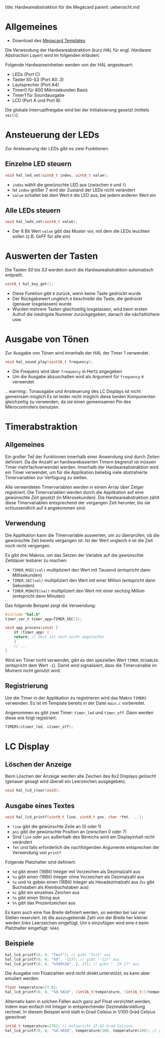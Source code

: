 title: Hardwareabstraktion für die Megacard
parent: uebersicht.md

# Allgemeines

* Download des [Megacard Templates](embedded_template_hal.zip)

Die Verwendung der Hardwareabstraktion (kurz *HAL* für engl. *Hardware Abstraction Layer*) wird im folgenden erläutert.

Folgende Hardwareeinheiten werden von der HAL angesteuert:

* LEDs (Port C)
* Taster S0-S3 (Port A0..3)
* Lautsprecher (Port A4)
* Timer0 für 800 Mikrosekunden Basis
* Timer1 für Soundausgabe
* LCD (Port A und Port B)

Die globale Interruptfreigabe wird bei der Initialisierung gesetzt (mittels `sei()`).

# Ansteuerung der LEDs

Zur Ansteuerung der LEDs gibt es zwei Funktionen.

## Einzelne LED steuern

```c
void hal_led_set(uint8_t index, uint8_t value);
```

* `index` wählt die gewünschte LED aus (zwischen `0` und `7`)
* Ist `index` größer 7 wird der Zustand der LEDs nicht verändert
* `value` schaltet bei dem Wert `0` die LED aus, bei jedem anderen Wert ein

## Alle LEDs steuern

```c
void hal_leds_set(uint8_t value);
```

* Der 8 Bit Wert `value` gibt das Muster vor, mit dem die LEDs leuchten sollen (z.B. 0xFF für alle ein)

# Auswerten der Tasten
Die Tasten *S0* bis *S3* werden durch die Hardwareabstraktion automatisch entprellt.

```c
uint8_t hal_key_get();
```

* Diese Funktion gibt `0` zurück, wenn keine Taste gedrückt wurde
* Der Rückgabewert ungleich `0` beschreibt die Taste, die gedrückt (genauer losgelassen) wurde
* Wurden mehrere Tasten gleichzeitig losgelassen, wird beim ersten Aufruf die niedrigste Nummer zurückgegeben, danach die nächsthöhere usw.

# Ausgabe von Tönen

Zur Ausgabe von Tönen wird innerhalb der HAL der Timer 1 verwendet.

```c
void hal_sound_play(uint16_t frequency);
```

* Die Frequenz wird über `frequency` in Hertz angegeben
* Um die Ausgabe abzuschalten wird als Argument für `frequency` `0` verwendet

.. warning:: Tonausgabe und Ansteuerung des LC Displays ist nicht gemeinsam möglich
    Es ist leider nicht möglich diese beiden Komponenten gleichzeitig zu verwenden, da sie einen gemeinsamen Pin des
    Mikrocontrollers benutzen.

# Timerabstraktion
## Allgemeines
Ein großer Teil der Funktionen innerhalb einer Anwendung sind durch Zeiten definiert. Da die Anzahl an hardwarebasierten
Timern begrenzt ist müssen Timer mehrfachverwendet werden. Innerhalb der Hardwareabstraktion wird ein Timer verwendet,
um für die Applikation beliebig viele abstrahierte Timervariablen zur Verfügung zu stellen.

Alle verwendeten Timervariablen werden in einem Array über Zeiger registriert. Die Timervariablen werden durch die
Applikation auf eine gewünschte *Zeit* gesetzt (in Mikrosekunden). Die Hardwareabstraktion zählt diese Timervariablen
entsprechend der vergangen Zeit herunter, bis sie schlussendlich auf `0` angekommen sind.

## Verwendung
Die Applikation kann die Timervariable auswerten, um zu überprüfen, ob die gewünschte Zeit bereits vergangen ist. Ist
der Wert ungleich `0` ist die Zeit noch nicht vergangen.

Es gibt drei Makros, um das Setzen der Variable auf die gewünschte Zeitdauer lesbarer zu machen:

* `TIMER_MSEC(val)` multipliziert den Wert mit Tausend (entspricht dann Millisekunden)
* `TIMER_SEC(val)` multipliziert den Wert mit einer Million (entspricht dann Sekunden)
* `TIMER_MINUTE(val)` multipliziert den Wert mit einer sechzig Million (entspricht dann Minuten)

Das folgende Beispiel zeigt die Verwendung:

```c
#include "hal.h"
timer_var_t timer_app=TIMER_SEC(3);

void app_process(void) {
    if (timer_app) {
    return; // Zeit ist noch nicht abgelaufen
    }
    // ...
}
```

Wird ein Timer nicht verwendet, gibt es den speziellen Wert `TIMER_DISABLED` (entspricht dem Wert `-1`). Damit wird
signalisiert, dass die Timervariable im Moment nicht genutzt wird.

## Registrierung
Um die Timer in der Applikation zu registrieren wird das Makro `TIMERS` verwenden. Es ist im Template bereits in der
Datei `main.c` vorbereitet.

Angenommen es gibt zwei Timer: `timer_led` und `timer_off`. Dann werden diese wie folgt registriert:

```c
TIMERS(&timer_led, &timer_off);
```

# LC Display
## Löschen der Anzeige
Beim Löschen der Anzeige werden alle Zeichen des 8x2 Displays gelöscht (genauer gesagt wird überall ein Leerzeichen
ausgegeben).

```c
void hal_lcd_clear(void);
```

## Ausgabe eines Textes

```c
void hal_lcd_printf(uint8_t line, uint8_t pos, char *fmt, ...);
```

* `line` gibt die gewünschte Zeile an (0 oder 1)
* `pos` gibt die gewünschte Position an (zwischen 0 oder 7)
* Sind `line` oder `pos` außerhalb des Bereichs wird am Displayinhalt nicht verändert
* `fmt` und falls erforderlich die nachfolgenden Argumente entsprechen der Verwendung von `printf`

Folgende Platzhalter sind definiert:

* `%d` gibt einen (16Bit) Integer mit Vorzeichen als Dezimalzahl aus
* `%u` gibt einen (16Bit) Integer ohne Vorzeichen als Dezimalzahl aus
* `%x` und `%X` geben einen (16Bit) Integer als Hexadezimalzahl aus (`%x` gibt Buchstaben als Kleinbuchstaben aus)
* `%c` gibt ein einzelnes Zeichen aus
* `%s` gibt einen String aus
* `%%` gibt das Prozentzeichen aus

Es kann auch eine fixe Breite definiert werden, so werden bei `%4d` vier Stellen reserviert. Ist die auszugebende Zahl
von der Breite her kleiner werden links Leerzeichen eingefügt. Um `0` einzufügen wird eine `0` beim Platzhalter
eingefügt: `%04d`.

## Beispiele

```c
hal_lcd_printf(0, 0, "Test"); // gibt "Test" aus
hal_lcd_printf(0, 0, "%d", -117); // gibt "-117" aus
hal_lcd_printf(0, 0, "%3dX%3d", 2, 17); // gibt "  2X 17" aus
```

Die Ausgabe von Floatzahlen wird nicht direkt unterstützt, es kann aber emuliert werden:

```c
float temperature=27.82;
hal_lcd_printf(0, 0, "%d.%02d", (int16_t)temperature, (int16_t)((temperature*100)%100)); // gibt "27.82" aus
```

Alternativ kann in solchen Fällen auch ganz auf Float verzichtet werden, indem man einfach mit Integer in entsprechender
Dezimaldarstellung rechnet. In diesem Beispiel wird statt in Grad Celsius in 1/100 Grad Celsius gerechnet

```c
int16_t temperature=2782; // entspricht 27.82 Grad Celsius
hal_lcd_printf(0, 0, "%d.%02d", temperature/100, temperature%100); // gibt "27.82" aus
```